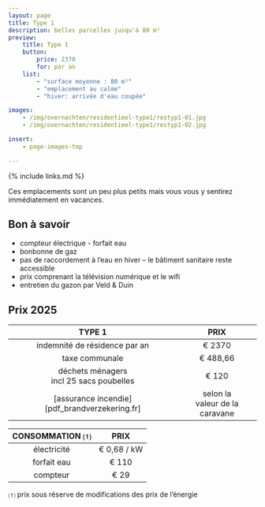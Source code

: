 ```yaml
---
layout: page
title: Type 1
description: belles parcelles jusqu'à 80 m²
preview:
    title: Type 1
    button:
        price: 2370
        for: par an
    list:
        - "surface moyenne : 80 m²"
        - "emplacement au calme"
        - "hiver: arrivée d'eau coupée"

images:
    - /img/overnachten/residentieel-type1/restyp1-01.jpg
    - /img/overnachten/residentieel-type1/restyp1-02.jpg

insert:
    - page-images-top

---
```


{% include links.md %}

Ces emplacements sont un peu plus petits mais vous vous y sentirez immédiatement en vacances.


## Bon à savoir

- compteur électrique - forfait eau
- bonbonne de gaz
- pas de raccordement à l’eau en hiver – le bâtiment sanitaire reste accessible
- prix comprenant la télévision numérique et le wifi
- entretien du gazon par Veld & Duin


## Prix 2025

TYPE 1                                         |PRIX                               |
:---------------------------------------------:|:----------------------------------:|
indemnité de résidence par an                  | € 2370      
taxe communale                                 | € 488,66
déchets ménagers<br>incl 25 sacs poubelles<br> | € 120   
 [assurance incendie][pdf_brandverzekering.fr]    | selon la<br>valeur de la caravane

CONSOMMATION ⑴           |PRIX          |
:--------------------:|:-------------:|
électricité           | € 0,68 / kW        
forfait eau           | € 110
compteur              | € 29

⑴ prix sous réserve de modifications des prix de l’énergie
